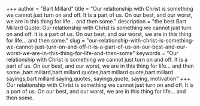 +++
author = "Bart Millard"
title = "Our relationship with Christ is something we cannot just turn on and off. It is a part of us. On our best, and our worst, we are in this thing for life... and then some."
description = "the best Bart Millard Quote: Our relationship with Christ is something we cannot just turn on and off. It is a part of us. On our best, and our worst, we are in this thing for life... and then some."
slug = "our-relationship-with-christ-is-something-we-cannot-just-turn-on-and-off-it-is-a-part-of-us-on-our-best-and-our-worst-we-are-in-this-thing-for-life-and-then-some"
keywords = "Our relationship with Christ is something we cannot just turn on and off. It is a part of us. On our best, and our worst, we are in this thing for life... and then some.,bart millard,bart millard quotes,bart millard quote,bart millard sayings,bart millard saying,quotes, sayings,quote, saying, motivation"
+++
Our relationship with Christ is something we cannot just turn on and off. It is a part of us. On our best, and our worst, we are in this thing for life... and then some.
